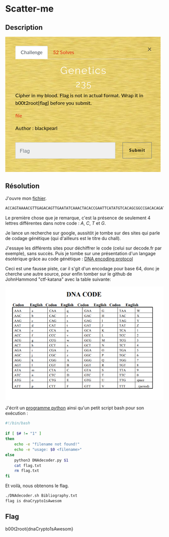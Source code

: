 # Scatter-me

## Description

![genetics - b00t2root'19](pres.png)

## Résolution

J'ouvre mon [fichier](Bibliography.txt).

```bash
ACCAGTAAAACGTTGAGACAGTTGAATATCAAACTACACCGAATTCATATGTCACAGCGGCCGACACAGATGATAACA
```

Le première chose que je remarque, c'est la présence de seulement 4 lettres différentes dans notre code : *A*, *C*, *T* et *G*.

Je lance un recherche sur google, aussitôt je tombe sur des sites qui parle de codage génétique (qui d'ailleurs est le titre du chall).

J'essaye les différents sites pour déchiffrer le code (celui sur decode.fr par exemple), sans succès.
Puis je tombe sur une présentation d'un langage ésotérique grâce au code génétique : [DNA encoding protocol](https://www.slideshare.net/amitsnyderman/dna-encoding-protocol)

Ceci est une fausse piste, car il s'git d'un encodage pour base 64, donc je cherche une autre source, pour enfin tomber sur le github de JohnHammond "ctf-katana" avec la table suivante:
 
![DNA code alphabet](dna_codes.png)

J'écrit un [programme python](DNAdecoder.py) ainsi qu'un petit script bash pour son exécution :

```bash
#!/bin/bash

if [ $# != "1" ]
then
    echo -e "filename not found!"
    echo -e "usage: $0 <filename>"
else
    python3 DNAdecoder.py $1
    cat flag.txt
    rm flag.txt
fi
```


Et voilà, nous obtenons le flag.

```bash
./DNAdecoder.sh Bibliography.txt
flag is dnaCrypto1sAwesom
```
## Flag

b00t2root{dnaCrypto1sAwesom}
